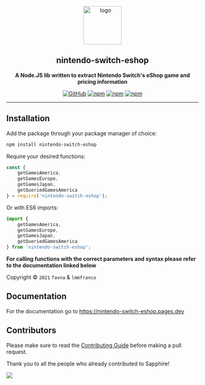 <div align="center">

<a href="https://www.npmjs.com/package/nintendo-switch-eshop"><img src="https://nintendo-switch-eshop.pages.dev/nintendoeshop.png" height="100" alt="logo"/></a>

## nintendo-switch-eshop

**A Node.JS lib written to extract Nintendo Switch's eShop game and pricing
information**

[![GitHub](https://img.shields.io/github/license/favna/nintendo-switch-eshop?logo=github&style=flat-square)](https://github.com/favna/nintendo-switch-eshop/blob/main/LICENSE)
[![npm](https://img.shields.io/npm/v/nintendo-switch-eshop?color=crimson&logo=npm&style=flat-square)](https://www.npmjs.com/package/nintendo-switch-eshop)
[![npm](https://img.shields.io/npm/dw/nintendo-switch-eshop?color=crimson&logo=npm&style=flat-square)](https://www.npmjs.com/package/nintendo-switch-eshop)
[![npm](https://img.shields.io/npm/dt/nintendo-switch-eshop?color=crimson&logo=npm&style=flat-square)](https://www.npmjs.com/package/nintendo-switch-eshop)

</div>

---

## Installation

Add the package through your package manager of choice:

```sh
npm install nintendo-switch-eshop
```

Require your desired functions:

```javascript
const {
	getGamesAmerica,
	getGamesEurope,
	getGamesJapan,
	getQueriedGamesAmerica
} = require('nintendo-switch-eshop');
```

Or with ES6 imports:

```javascript
import {
	getGamesAmerica,
	getGamesEurope,
	getGamesJapan,
	getQueriedGamesAmerica
} from 'nintendo-switch-eshop';
```

**For calling functions with the correct parameters and syntax please refer to
the documentation linked below**

Copyright © `2021` `favna` & `lmmfranco`

## Documentation

For the documentation go to https://nintendo-switch-eshop.pages.dev

## Contributors

Please make sure to read the [Contributing Guide][contributing] before making a
pull request.

Thank you to all the people who already contributed to Sapphire!

<a href="https://github.com/favna/nintendo-switch-eshop/graphs/contributors">
  <img src="https://contrib.rocks/image?repo=favna/nintendo-switch-eshop" />
</a>

[contributing]: .github/CONTRIBUTING.md
